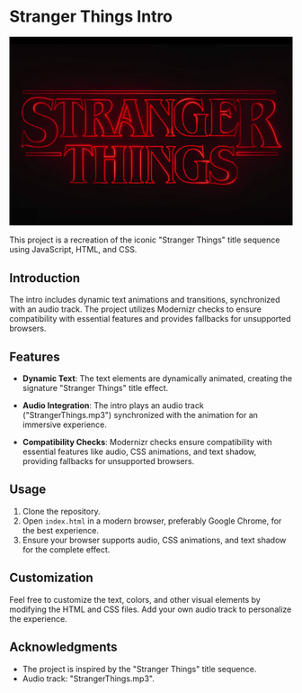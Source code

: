 # Stranger Things Intro

![Stranger Things](strangerthings.jpeg)

This project is a recreation of the iconic "Stranger Things" title sequence using JavaScript, HTML, and CSS.

## Introduction

The intro includes dynamic text animations and transitions, synchronized with an audio track. The project utilizes Modernizr checks to ensure compatibility with essential features and provides fallbacks for unsupported browsers.

## Features

- **Dynamic Text**: The text elements are dynamically animated, creating the signature "Stranger Things" title effect.

- **Audio Integration**: The intro plays an audio track ("StrangerThings.mp3") synchronized with the animation for an immersive experience.

- **Compatibility Checks**: Modernizr checks ensure compatibility with essential features like audio, CSS animations, and text shadow, providing fallbacks for unsupported browsers.

## Usage

1. Clone the repository.
2. Open `index.html` in a modern browser, preferably Google Chrome, for the best experience.
3. Ensure your browser supports audio, CSS animations, and text shadow for the complete effect.

## Customization

Feel free to customize the text, colors, and other visual elements by modifying the HTML and CSS files. Add your own audio track to personalize the experience.

## Acknowledgments

- The project is inspired by the "Stranger Things" title sequence.
- Audio track: "StrangerThings.mp3".
